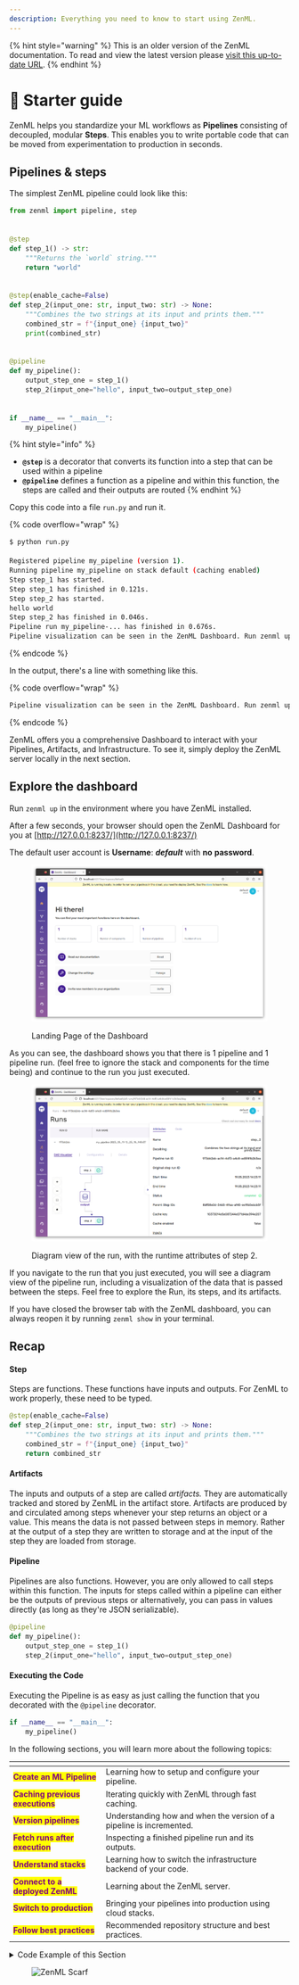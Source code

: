 ```yaml
---
description: Everything you need to know to start using ZenML.
---
```


{% hint style="warning" %}
This is an older version of the ZenML documentation. To read and view the latest version please [visit this up-to-date URL](https://docs.zenml.io).
{% endhint %}


# 🐣 Starter guide

ZenML helps you standardize your ML workflows as **Pipelines** consisting of decoupled, modular **Steps**. This enables you to write portable code that can be moved from experimentation to production in seconds.

## Pipelines & steps

The simplest ZenML pipeline could look like this:

```python
from zenml import pipeline, step


@step
def step_1() -> str:
    """Returns the `world` string."""
    return "world"


@step(enable_cache=False)
def step_2(input_one: str, input_two: str) -> None:
    """Combines the two strings at its input and prints them."""
    combined_str = f"{input_one} {input_two}"
    print(combined_str)


@pipeline
def my_pipeline():
    output_step_one = step_1()
    step_2(input_one="hello", input_two=output_step_one)


if __name__ == "__main__":
    my_pipeline()
```

{% hint style="info" %}
* **`@step`** is a decorator that converts its function into a step that can be used within a pipeline
* **`@pipeline`** defines a function as a pipeline and within this function, the steps are called and their outputs are routed
{% endhint %}

Copy this code into a file `run.py` and run it.

{% code overflow="wrap" %}
```bash
$ python run.py

Registered pipeline my_pipeline (version 1).
Running pipeline my_pipeline on stack default (caching enabled)
Step step_1 has started.
Step step_1 has finished in 0.121s.
Step step_2 has started.
hello world
Step step_2 has finished in 0.046s.
Pipeline run my_pipeline-... has finished in 0.676s.
Pipeline visualization can be seen in the ZenML Dashboard. Run zenml up to see your pipeline!
```
{% endcode %}

In the output, there's a line with something like this.

{% code overflow="wrap" %}
```bash
Pipeline visualization can be seen in the ZenML Dashboard. Run zenml up to see your pipeline!
```
{% endcode %}

ZenML offers you a comprehensive Dashboard to interact with your Pipelines, Artifacts, and Infrastructure. To see it, simply deploy the ZenML server locally in the next section.

## Explore the dashboard

Run `zenml up` in the environment where you have ZenML installed.

After a few seconds, your browser should open the ZenML Dashboard for you at [http://127.0.0.1:8237/](http://127.0.0.1:8237/)

The default user account is **Username**: _**default**_ with **no** **password**.

<figure><img src="../../.gitbook/assets/landingpage.png" alt=""><figcaption><p>Landing Page of the Dashboard</p></figcaption></figure>

As you can see, the dashboard shows you that there is 1 pipeline and 1 pipeline run. (feel free to ignore the stack and components for the time being) and continue to the run you just executed.

<figure><img src="../../.gitbook/assets/DAGofRun.png" alt=""><figcaption><p>Diagram view of the run, with the runtime attributes of step 2.</p></figcaption></figure>

If you navigate to the run that you just executed, you will see a diagram view of the pipeline run, including a visualization of the data that is passed between the steps. Feel free to explore the Run, its steps, and its artifacts.

If you have closed the browser tab with the ZenML dashboard, you can always
reopen it by running `zenml show` in your terminal.

## Recap

#### Step

Steps are functions. These functions have inputs and outputs. For ZenML to work properly, these need to be typed.

```python
@step(enable_cache=False)
def step_2(input_one: str, input_two: str) -> None:
    """Combines the two strings at its input and prints them."""
    combined_str = f"{input_one} {input_two}"
    return combined_str
```

#### Artifacts

The inputs and outputs of a step are called _artifacts._ They are automatically tracked and stored by ZenML in the artifact store. Artifacts are produced by and circulated among steps whenever your step returns an object or a value. This means the data is not passed between steps in memory. Rather at the output of a step they are written to storage and at the input of the step they are loaded from storage.

#### Pipeline

Pipelines are also functions. However, you are only allowed to call steps within this function. The inputs for steps called within a pipeline can either be the outputs of previous steps or alternatively, you can pass in values directly (as long as they're JSON serializable).

```python
@pipeline
def my_pipeline():
    output_step_one = step_1()
    step_2(input_one="hello", input_two=output_step_one)
```

#### Executing the Code

Executing the Pipeline is as easy as just calling the function that you decorated with the `@pipeline` decorator.

```python
if __name__ == "__main__":
    my_pipeline()
```

In the following sections, you will learn more about the following topics:

<table data-card-size="large" data-view="cards"><thead><tr><th></th><th></th><th data-hidden></th></tr></thead><tbody><tr><td><mark style="color:purple;"><strong>Create an ML Pipeline</strong></mark></td><td>Learning how to setup and configure your pipeline.</td><td></td></tr><tr><td><mark style="color:purple;"><strong>Caching previous executions</strong></mark></td><td>Iterating quickly with ZenML through fast caching.</td><td></td></tr><tr><td><mark style="color:purple;"><strong>Version pipelines</strong></mark></td><td>Understanding how and when the version of a pipeline is incremented.</td><td></td></tr><tr><td><mark style="color:purple;"><strong>Fetch runs after execution</strong></mark></td><td>Inspecting a finished pipeline run and its outputs.</td><td></td></tr><tr><td><mark style="color:purple;"><strong>Understand stacks</strong></mark></td><td>Learning how to switch the infrastructure backend of your code.</td><td></td></tr><tr><td><mark style="color:purple;"><strong>Connect to a deployed ZenML</strong></mark></td><td>Learning about the ZenML server.</td><td></td></tr><tr><td><mark style="color:purple;"><strong>Switch to production</strong></mark></td><td>Bringing your pipelines into production using cloud stacks.</td><td></td></tr><tr><td><mark style="color:purple;"><strong>Follow best practices</strong></mark></td><td>Recommended repository structure and best practices.</td><td></td></tr></tbody></table>

<details>

<summary>Code Example of this Section</summary>

```python
from zenml import pipeline, step


@step
def step_1() -> str:
    """Returns the `world` substring."""
    return "world"


@step(enable_cache=False)
def step_2(input_one: str, input_two: str) -> None:
    """Combines the two strings at its input and prints them."""
    combined_str = input_one + ' ' + input_two
    print(combined_str)


@pipeline
def my_pipeline():
    output_step_one = step_1()
    step_2(input_one="hello", input_two=output_step_one)


if __name__ == "__main__":
    my_pipeline()
```

</details>

<!-- For scarf -->
<figure><img alt="ZenML Scarf" referrerpolicy="no-referrer-when-downgrade" src="https://static.scarf.sh/a.png?x-pxid=f0b4f458-0a54-4fcd-aa95-d5ee424815bc" /></figure>

